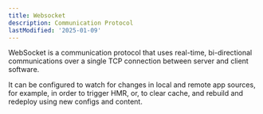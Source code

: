 ```yaml
---
title: Websocket
description: Communication Protocol
lastModified: '2025-01-09'
---
```


WebSocket is a communication protocol that uses real-time, bi-directional communications over a single TCP connection between server and client software.

It can be configured to watch for changes in local and remote app sources, for example, in order to trigger HMR, or, to  clear cache, and rebuild and redeploy using new configs and content.
